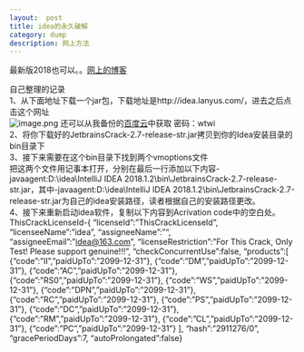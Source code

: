 ```yaml
---
layout:  post
title: idea的永久破解
category: dump
description: 网上方法
---
```



最新版2018也可以。。[网上的博客](https://blog.csdn.net/everest_man/article/details/78985879)  

自己整理的记录  
1、从下面地址下载一个jar包，下载地址是http://idea.lanyus.com/，进去之后点击这个网址  
![image.png](https://upload-images.jianshu.io/upload_images/11970387-f8ca99786d1ea345.png?imageMogr2/auto-orient/strip%7CimageView2/2/w/1240)
还可以从我备份的[百度云](https://pan.baidu.com/s/1AfPMZRZJRgZnX7HTRp4V7A)中获取 密码：wtwi  
2、将你下载好的JetbrainsCrack-2.7-release-str.jar拷贝到你的Idea安装目录的bin目录下  
3、接下来需要在这个bin目录下找到两个vmoptions文件  
把这两个文件用记事本打开，分别在最后一行添加以下内容-javaagent:D:\idea\IntelliJ IDEA 2018.1.2\bin\JetbrainsCrack-2.7-release-str.jar，其中-javaagent:D:\idea\IntelliJ IDEA 2018.1.2\bin\JetbrainsCrack-2.7-release-str.jar为自己的idea安装路径，读者根据自己的安装路径更改。  
4、接下来重新启动idea软件，复制以下内容到Acrivation code中的空白处。 
ThisCrackLicenseId-{ 
“licenseId”:”ThisCrackLicenseId”, 
“licenseeName”:”idea”, 
“assigneeName”:”“, 
“assigneeEmail”:”idea@163.com”, 
“licenseRestriction”:”For This Crack, Only Test! Please support genuine!!!”, 
“checkConcurrentUse”:false, 
“products”:[ 
{“code”:”II”,”paidUpTo”:”2099-12-31”}, 
{“code”:”DM”,”paidUpTo”:”2099-12-31”}, 
{“code”:”AC”,”paidUpTo”:”2099-12-31”}, 
{“code”:”RS0”,”paidUpTo”:”2099-12-31”}, 
{“code”:”WS”,”paidUpTo”:”2099-12-31”}, 
{“code”:”DPN”,”paidUpTo”:”2099-12-31”}, 
{“code”:”RC”,”paidUpTo”:”2099-12-31”}, 
{“code”:”PS”,”paidUpTo”:”2099-12-31”}, 
{“code”:”DC”,”paidUpTo”:”2099-12-31”}, 
{“code”:”RM”,”paidUpTo”:”2099-12-31”}, 
{“code”:”CL”,”paidUpTo”:”2099-12-31”}, 
{“code”:”PC”,”paidUpTo”:”2099-12-31”} 
], 
“hash”:”2911276/0”, 
“gracePeriodDays”:7, 
“autoProlongated”:false} 
